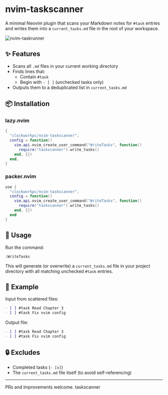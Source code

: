 # nvim-taskscanner

A minimal Neovim plugin that scans your Markdown notes for `#task` entries and writes them into a `current_tasks.md` file in the root of your workspace.

![nvim-taskrunner](https://github.com/user-attachments/assets/d1b56650-f145-476f-b206-703a3d37884d)

## ✨ Features
- Scans all `.md` files in your current working directory
- Finds lines that:
  - Contain `#task`
  - Begin with `- [ ]` (unchecked tasks only)
- Outputs them to a deduplicated list in `current_tasks.md`

## 📦 Installation

### lazy.nvim
```lua
{
  "clockworkpc/nvim-taskscanner",
  config = function()
    vim.api.nvim_create_user_command("WriteTasks", function()
      require("taskscanner").write_tasks()
    end, {})
  end,
}
```

### packer.nvim
```lua
use {
  "clockworkpc/nvim-taskscanner",
  config = function()
    vim.api.nvim_create_user_command("WriteTasks", function()
      require("taskscanner").write_tasks()
    end, {})
  end
}
```

## 🧠 Usage
Run the command:

```vim
:WriteTasks
```

This will generate (or overwrite) a `current_tasks.md` file in your project directory with all matching unchecked `#task` entries.

## 📁 Example
Input from scattered files:
```markdown
- [ ] #task Read Chapter 3
- [ ] #task Fix nvim config
```

Output file:
```markdown
- [ ] #task Read Chapter 3
- [ ] #task Fix nvim config
```

## 🔒 Excludes
- Completed tasks (`- [x]`)
- The `current_tasks.md` file itself (to avoid self-referencing)

---
PRs and improvements welcome. taskscanner
